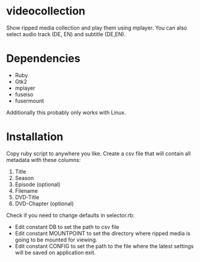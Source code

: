 videocollection
===============
Show ripped media collection and play them using mplayer. You can also select audio track (DE, EN) and subtitle (DE,EN). 

Dependencies
===============
- Ruby
- Gtk2
- mplayer
- fuseiso
- fusermount

Additionally this probably only works with Linux.

Installation
===============
Copy ruby script to anywhere you like. Create a csv file that will contain all metadata with these columns:
<ol>
<li>Title</li>
<li>Season</li>
<li>Episode (optional)</li>
<li>Filename</li>
<li>DVD-Title</li>
<li>DVD-Chapter (optional)</li>
</ol>

Check if you need to change defaults in selector.rb:
- Edit constant DB to set the path to csv file
- Edit constant MOUNTPOINT to set the directory where ripped media is going to be mounted for viewing.
- Edit constant CONFIG to set the path to the file where the latest settings will be saved on application exit.
